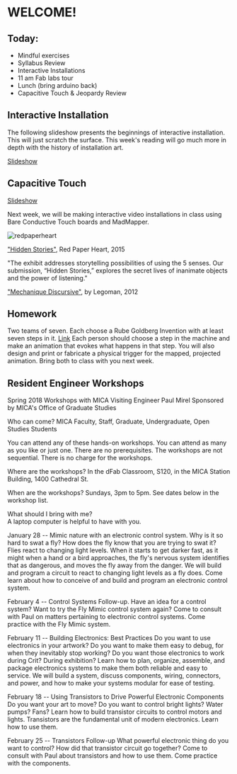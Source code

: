 # WELCOME!

## Today:
- Mindful exercises
- Syllabus Review
- Interactive Installations
- 11 am Fab labs tour
- Lunch (bring arduino back)
- Capacitive Touch & Jeopardy Review

## Interactive Installation

The following slideshow presents the beginnings of interactive installation. This will just scratch the surface. This week's reading will go much more in depth with the history of installation art.

[Slideshow](https://docs.google.com/presentation/d/e/2PACX-1vSmROz3V37juXC6d_RT4RsegCrwS0Ow2AoNIkXwoqTtoTFokuYpdhISdHEPoohFJQdD7QNLpT1UJ4ow/pub?start=false&loop=false&delayms=3000)


## Capacitive Touch
[Slideshow](https://docs.google.com/presentation/d/e/2PACX-1vT-ffr5oNotB4QA9EEm7dnuMZQRRQBuEwBF_M9sP7DskzygoUJWNb1OPCB_SnjRXXnJLSQAoM2ZX97U/pub?start=false&loop=false&delayms=3000)


Next week, we will be making interactive video installations in class using Bare Conductive Touch boards and MadMapper.

![redpaperheart](http://www.redpaperheart.com/images/work/hiddenstories/HiddenStories_0012.jpg)

["Hidden Stories"](http://www.redpaperheart.com/work/hiddenstories), Red Paper Heart, 2015

"The exhibit addresses storytelling possibilities of using the 5 senses. Our submission, “Hidden Stories,” explores the secret lives of inanimate objects and the power of listening."

["Mechanique Discursive"](https://vimeo.com/38945809), by Legoman, 2012

## Homework
Two teams of seven. Each choose a Rube Goldberg Invention with at least seven steps in it.
[Link](https://www.rubegoldberg.com/artwork/send-late-stayer-home/?c=45)
Each person should choose a step in the machine and make an animation that evokes what happens in that step.
You will also design and print or fabricate a physical trigger for the mapped, projected animation. Bring both to class with you next week.  

## Resident Engineer Workshops

Spring 2018 Workshops with MICA Visiting Engineer Paul Mirel
Sponsored by MICA's Office of Graduate Studies

Who can come?
MICA Faculty, Staff, Graduate, Undergraduate, Open Studies Students

You can attend any of these hands-on workshops. You can attend as many as you like or just one. There are no prerequisites. The workshops are not sequential. There is no charge for the workshops.

Where are the workshops?
In the dFab Classroom, S120, in the MICA Station Building, 1400 Cathedral St.

When are the workshops?
Sundays, 3pm to 5pm. See dates below in the workshop list.

What should I bring with me?  
A laptop computer is helpful to have with you.

January 28 -- Mimic nature with an electronic control system.
Why is it so hard to swat a fly? How does the fly know that you are trying to swat it? Flies react to changing light levels. When it starts to get darker fast, as it might when a hand or a bird approaches, the fly's nervous system identifies that as dangerous, and moves the fly away from the danger. We will build and program a circuit to react to changing light levels as a fly does.
Come learn about how to conceive of and build and program an electronic control system.


February 4 -- Control Systems Follow-up.
Have an idea for a control system? Want to try the Fly Mimic control system again?
Come to consult with Paul on matters pertaining to electronic control systems. Come practice with the Fly Mimic system.


February 11 -- Building Electronics: Best Practices
Do you want to use electronics in your artwork? Do you want to make them easy to debug, for when they inevitably stop working? Do you want those electronics to work during Crit? During exhibition?
Learn how to plan, organize, assemble, and package electronics systems to make them both reliable and easy to service. We will build a system, discuss components, wiring, connectors, and power, and how to make your systems modular for ease of testing.


February 18 -- Using Transistors to Drive Powerful Electronic Components
Do you want your art to move? Do you want to control bright lights? Water pumps? Fans?
Learn how to build transistor circuits to control motors and lights.
Transistors are the fundamental unit of modern electronics. Learn how to use them.

February 25 -- Transistors Follow-up
What powerful electronic thing do you want to control? How did that transistor circuit go together?
Come to consult with Paul about transistors and how to use them. Come practice with the components.
